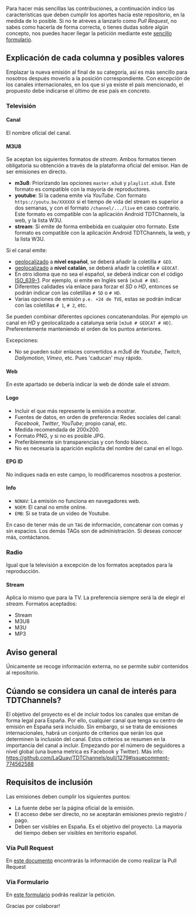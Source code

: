 Para hacer más sencillas las contribuciones, a continuación indico las características que deben cumplir los aportes hacia este repositorio, en la medida de lo posible. 
Si no te atreves a lanzarlo como _Pull Request_, no sabes como hacerla de forma correcta, o tienes dudas sobre algún concepto, nos puedes hacer llegar la petición mediante este [sencillo formulario](https://forms.gle/vKnKwSMcUPydyQgR9).

## Explicación de cada columna y posibles valores
Emplazar la nueva emisión al final de su categoría, así es más sencillo para nosotros después moverlo a la posición correspondiente. Con excepción de los canales internacionales, en los que si ya existe el país mencionado, el propuesto debe indicarse el último de ese país en concreto.

### Televisión

#### Canal
El nombre oficial del canal.

#### M3U8
Se aceptan los siguientes formatos de _stream_. Ambos formatos tienen obligatoria su obtención a través de la plataforma oficial del emisor. Han de ser emisiones en directo.

- **m3u8**: Priorizando las opciones `master.m3u8` y `playlist.m3u8`. Este formato es compatible con la mayoría de reproductores.
- **youtube**: Si la cadena emite vía _YouTube_. Con formato `https://youtu.be/XXXXXX` si el tiempo de vida del stream es superior a dos semanas, y con el formato `/channel/.../live` en caso contrario. Este formato es compatible con la aplicación Android TDTChannels, la web, y la lista W3U.
- **stream**: Si emite de forma embebida en cualquier otro formato. Este formato es compatible con la aplicación Android TDTChannels, la web, y la lista W3U.

Si el canal emite:
- [geolocalizado](https://github.com/LaQuay/TDTChannels/wiki/FAQs#diferencia-entre-una-emisi%C3%B3n-geo-y-no-geo) a **nivel español**, se deberá añadir la coletilla `# GEO`. 
- [geolocalizado](https://github.com/LaQuay/TDTChannels/wiki/FAQs#diferencia-entre-una-emisi%C3%B3n-geo-y-no-geo) a **nivel catalán**, se deberá añadir la coletilla `# GEOCAT`. 
- En otro idioma que no sea el español, se deberá indicar con el código [ISO_639-1](https://es.wikipedia.org/wiki/ISO_639-1). Por ejemplo, si emite en Inglés será `[m3u8 # EN]`.
- Diferentes calidades vía enlace para forzar el _SD_ o _HD_, entonces se podrán indicar con las coletillas `# SD` o `# HD`.
- Varias opciones de emisión `p.e. +24 de TVE`, estas se podrán indicar con las coletillas `# 1`, `# 2`, etc.

Se pueden combinar diferentes opciones concatenandolas. Por ejemplo un canal en _HD_ y geolocalizado a catalunya sería `[m3u8 # GEOCAT # HD]`. Preferentemente manteniendo el orden de los puntos anteriores.

Excepciones:
- No se pueden subir enlaces convertidos a _m3u8_ de _Youtube_, _Twitch_, _Dailymotion_, _Vimeo_, etc. Pues 'caducan' muy rápido.

#### Web
En este apartado se debería indicar la web de dónde sale el _stream_.

#### Logo
- Incluir el que más represente la emisión a mostrar.
- Fuentes de datos, en orden de preferencia: Redes sociales del canal: _Facebook_, _Twitter_, _YouTube_; propio canal, etc.
- Medida recomendada de 200x200.
- Formato PNG, y si no es posible JPG.
- Preferiblemente sin transparencias y con fondo blanco.
- No es necesaria la aparición explicita del nombre del canal en el logo.

#### EPG ID
No indiques nada en este campo, lo modificaremos nosotros a posterior.

#### Info
- `NONAV`: La emisión no funciona en navegadores web.
- `NOEM`: El canal no emite online.
- `EMB`: Si se trata de un video de Youtube.

En caso de tener más de un `TAG` de información, concatenar con comas y sin espacios. Los demás TAGs son de administración. Si deseas conocer más, contáctanos.

### Radio
Igual que la televisión a excepción de los formatos aceptados para la reproducción.

#### Stream
Aplica lo mismo que para la TV. La preferencia siempre será la de elegir el _stream_. Formatos aceptados:

- Stream
- M3U8
- M3U
- MP3

## Aviso general
Únicamente se recoge información externa, no se permite subir contenidos al repositorio.

## Cúando se considera un canal de interés para TDTChannels?
El objetivo del proyecto es el de incluir todos los canales que emitan de forma legal para España. Por ello, cualquier canal que tenga su centro de emisión en España será incluido. Sin embargo, si se trata de emisiones internacionales, habrá un conjunto de criterios que serán los que determinen la inclusión del canal. Estos criterios se resumen en la importancia del canal a incluir. Empezando por el número de seguidores a nivel global (una buena metrica es Facebook y Twitter). Más info: https://github.com/LaQuay/TDTChannels/pull/1279#issuecomment-774562588

## Requisitos de inclusión
Las emisiones deben cumplir los siguientes puntos:
- La fuente debe ser la página oficial de la emisión.
- El acceso debe ser directo, no se aceptarán emisiones previo registro / pago.
- Deben ser visibles en España. Es el objetivo del proyecto. La mayoría del tiempo deben ser visibles en territorio español.

### Vía Pull Request
En [este documento](https://github.com/LaQuay/TDTChannels/edit/master/CONTRIBUTING.md) encontrarás la información de como realizar la Pull Request

### Vía Formulario
En [este formulario](https://tdtchannels.com/peticion) podrás realizar la petición.


Gracias por colaborar!
